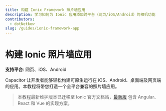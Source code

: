 ```yaml
---
title: 构建 Ionic Framework 照片墙应用
description: 学习如何为 Ionic 应用添加跨平台（网页/iOS/Android）的相机功能
contributors:
  - dotNetkow
slug: /guides/ionic-framework-app
---
```


# 构建 Ionic 照片墙应用

**支持平台**: 网页、iOS、Android

Capacitor 让开发者能够轻松构建可原生运行在 iOS、Android、桌面端及网页端的应用。本教程将带您打造一个全平台兼容的照片墙应用。

> 本教程最新维护版本已迁移至 Ionic 官方文档站，[最新版](https://ionicframework.com/docs/intro/next) 包含 Angular、React 和 Vue 的实现方案。